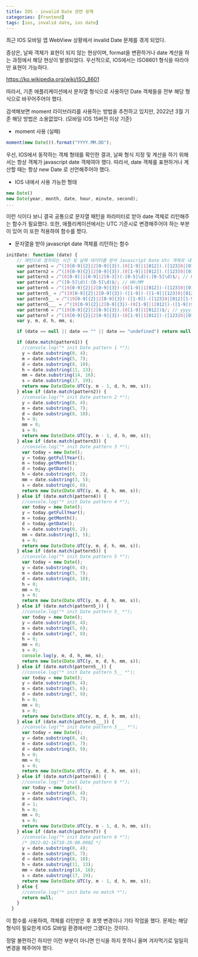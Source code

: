 ```yaml
---
title: IOS - invalid Date 관련 문제
categories: [Frontend]
tags: [ios, invalid date, ios date]
---
```


최근 IOS 모바일 앱 WebView 상황에서 invalid Date 문제를 겪게 되었다.

증상은, 날짜 객체가 표현이 되지 않는 현상이며, format을 변환하거나 date 계산을 하는 과정에서 해당 현상이 발생되었다. 우선적으로, IOS에서는 ISO8601 형식을 따라야만 표현이 가능하다.

https://ko.wikipedia.org/wiki/ISO_8601

따라서, 기존 애플리케이션에서 문자열 형식으로 사용하던 Date 객체들을 전부 해당 형식으로 바꾸어주어야 했다.

검색해보면 moment 라이브러리를 사용하는 방법을 추천하고 있지만, 2022년 3월 기준 해당 방법은 소용없었다. (모바일 IOS 15버전 이상 기준)

- moment 사용 (실패)

```js
moment(new Date()).format("YYYY.MM.DD");
```

우선, IOS에서 동작하는 객체 형태를 확인한 결과, 날짜 형식 지정 및 계산을 하기 위해서는 항상 객체가 javascript date 객체여야 했다. 따라서, date 객체를 표현하거나 계산할 때는 항상 new Date 로 선언해주어야 했다.

- IOS 내에서 사용 가능한 형태

```js
new Date()
new Date(year, month, date, hour, minute, second);
...
```

이런 식이다 보니 결국 공통으로 문자열 패턴을 파라미터로 받아 date 객체로 리턴해주는 함수가 필요했다. 또한, 애플리케이션에서는 UTC 기준시로 변경해주어야 하는 부분이 있어 이 또한 적용하여 함수를 짰다.

- 문자열을 받아 javascript date 객체를 리턴하는 함수

```js
initDate: function (date) {
    // 패턴으로 정의되는 시간 및 날짜 데이터를 받아 Javascript Date Utc 객체로 내보낸다.
    var pattern1 = /^(19[0-9]{2}|2[0-9]{3}).(0[1-9]|1[012]).([123]0|[012][1-9]|31) ([01][0-9]|2[0-3]):([0-5][0-9]):([0-5][0-9])$/; // yyyy.mm.dd hh:mm:ss
    var pattern2 = /^(19[0-9]{2}|2[0-9]{3}).(0[1-9]|1[012]).([123]0|[012][1-9]|31)$/; // yyyy.mm.dd
    var pattern3 = /^(0[0-9]|1[0-9]|2[0-3])(:[0-5]\d)(:[0-5]\d)$/; // HH:MM:SS
    var pattern4 = /^([0-5]\d)(:[0-5]\d)$/; // HH:MM
    var pattern5 = /^(19[0-9]{2}|2[0-9]{3})-(0[1-9]|1[012])-([123]0|[012][1-9]|31)$/; // yyyy-mm-dd
    var pattern5_ = /^(19[0-9]{2}|2[0-9]{3})-([1-9])-([1-9]|[123]0|[012][1-9]|31)$/; // yyyy-m-d
    var pattern5__ = /^(19[0-9]{2}|2[0-9]{3})-([1-9])-([123]0|[012][1-9]|31)$/; // yyyy-m-dd
    var pattern5___ = /^(19[0-9]{2}|2[0-9]{3})-(0[1-9]|1[012])-([1-9])$/; // yyyy-mm-d
    var pattern6 = /^(19[0-9]{2}|2[0-9]{3}).(0[1-9]|1[012])$/; // yyyy.mm
    var pattern7 = /^(19[0-9]{2}|2[0-9]{3})-(0[1-9]|1[012])-([123]0|[012][1-9]|31)T([01][0-9]|2[0-3]):([0-5][0-9]):([0-5][0-9].[0-9][0-9][0-9]Z)$/; // IOS yyyy-mm-ddThh:mm:ss.000Z
    var y, m, d, h, mm, s;

    if (date == null || date == "" || date == "undefined") return null;

    if (date.match(pattern1)) {
      //console.log("* init Date pattern 1 *");
      y = date.substring(0, 4);
      m = date.substring(5, 7);
      d = date.substring(8, 10);
      h = date.substring(11, 13);
      mm = date.substring(14, 16);
      s = date.substring(17, 19);
      return new Date(Date.UTC(y, m - 1, d, h, mm, s));
    } else if (date.match(pattern2)) {
      //console.log("* init Date pattern 2 *");
      y = date.substring(0, 4);
      m = date.substring(5, 7);
      d = date.substring(8, 10);
      h = 0;
      mm = 0;
      s = 0;
      return new Date(Date.UTC(y, m - 1, d, h, mm, s));
    } else if (date.match(pattern3)) {
      //console.log("* init Date pattern 3 *");
      var today = new Date();
      y = today.getFullYear();
      m = today.getMonth();
      d = today.getDate();
      h = date.substring(0, 2);
      mm = date.substring(3, 5);
      s = date.substring(6, 8);
      return new Date(Date.UTC(y, m, d, h, mm, s));
    } else if (date.match(pattern4)) {
      //console.log("* init Date pattern 4 *");
      var today = new Date();
      y = today.getFullYear();
      m = today.getMonth();
      d = today.getDate();
      h = date.substring(0, 2);
      mm = date.substring(3, 5);
      s = 0;
      return new Date(Date.UTC(y, m, d, h, mm, s));
    } else if (date.match(pattern5)) {
      //console.log("* init Date pattern 5 *");
      var today = new Date();
      y = date.substring(0, 4);
      m = date.substring(5, 7);
      d = date.substring(8, 10);
      h = 0;
      mm = 0;
      s = 0;
      return new Date(Date.UTC(y, m, d, h, mm, s));
    } else if (date.match(pattern5_)) {
      //console.log("* init Date pattern 5_ *");
      var today = new Date();
      y = date.substring(0, 4);
      m = date.substring(5, 6);
      d = date.substring(7, 8);
      h = 0;
      mm = 0;
      s = 0;
      console.log(y, m, d, h, mm, s);
      return new Date(Date.UTC(y, m, d, h, mm, s));
    } else if (date.match(pattern5__)) {
      //console.log("* init Date pattern 5__ *");
      var today = new Date();
      y = date.substring(0, 4);
      m = date.substring(5, 6);
      d = date.substring(7, 9);
      h = 0;
      mm = 0;
      s = 0;
      return new Date(Date.UTC(y, m, d, h, mm, s));
    } else if (date.match(pattern5___)) {
      //console.log("* init Date pattern 5___ *");
      var today = new Date();
      y = date.substring(0, 4);
      m = date.substring(5, 7);
      d = date.substring(8, 9);
      h = 0;
      mm = 0;
      s = 0;
      return new Date(Date.UTC(y, m, d, h, mm, s));
    } else if (date.match(pattern6)) {
      //console.log("* init Date pattern 6 *");
      var today = new Date();
      y = date.substring(0, 4);
      m = date.substring(5, 7);
      d = 1;
      h = 0;
      mm = 0;
      s = 0;
      return new Date(Date.UTC(y, m - 1, d, h, mm, s));
    } else if (date.match(pattern7)) {
      //console.log("* init Date pattern 6 *");
      /* 2022-02-16T10:28:00.000Z */
      y = date.substring(0, 4);
      m = date.substring(5, 7);
      d = date.substring(8, 10);
      h = date.substring(11, 13);
      mm = date.substring(14, 16);
      s = date.substring(17, 19);
      return new Date(Date.UTC(y, m - 1, d, h, mm, s));
    } else {
      //console.log("* init Date no match *");
      return null;
    }
  }
```

이 함수를 사용하여, 객체를 리턴받은 후 포맷 변경이나 기타 작업을 했다. 문제는 해당 형식이 필요한게 IOS 모바일 환경에서만 그랬다는 것이다.

정말 불편하긴 하지만 이런 부분이 아니면 인식을 하지 못하니 울며 겨자먹기로 일일히 변경을 해주어야 했다.
